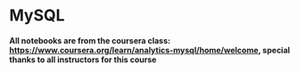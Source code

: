 # MySQL
#### All notebooks are from the coursera class: https://www.coursera.org/learn/analytics-mysql/home/welcome, special thanks to all instructors for this course
